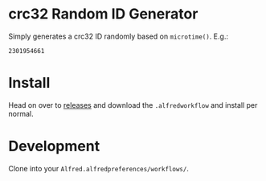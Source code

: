 # crc32 Random ID Generator

Simply generates a crc32 ID randomly based on `microtime()`. E.g.:

```
2301954661
```

# Install

Head on over to [releases](https://github.com/aubreypwd/alfred-workflow-crc32-rand-id/releases) and download the `.alfredworkflow` and install per normal.

# Development

Clone into your `Alfred.alfredpreferences/workflows/`.
